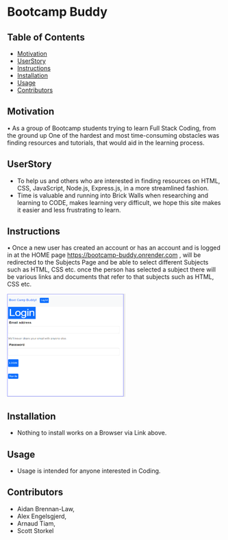 # Bootcamp Buddy

## Table of Contents

- [Motivation](#motivation)
- [UserStory](#userStory)
- [Instructions](#instructions)
- [Installation](#installation)
- [Usage](#usage)
- [Contributors](#contributors)



## Motivation

•	As a group of Bootcamp students trying to learn Full Stack Coding, from the ground up
One of the hardest and most time-consuming obstacles was finding resources and tutorials, that would aid in the learning process.



## UserStory

-	To help us and others who are interested in finding resources on HTML, CSS, JavaScript, Node.js, Express.js, in a more streamlined fashion. 
- Time is valuable and running into Brick Walls when researching and learning to CODE, makes learning very difficult, we hope this site makes it easier and less frustrating to learn. 

## Instructions

•	Once a new user has created an account or has an account and is logged in at the HOME page  https://bootcamp-buddy.onrender.com , will be redirected to the Subjects Page and be able to select different Subjects such as HTML, CSS etc. once the person has selected a subject there will be various links and documents that refer to that subjects such as HTML, CSS etc.

![alt text](https://github.com/atengelsgjerd/Bootcamp-Buddy/blob/main/assets/images/image.png)


## Installation

* Nothing to install works on a Browser via Link above.

## Usage

* Usage is intended for anyone interested in Coding.

## Contributors 

- Aidan Brennan-Law, 
- Alex Engelsgjerd, 
- Arnaud Tiam, 
- Scott Storkel
